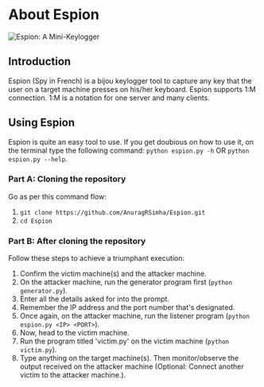 # About Espion
![Espion: A Mini-Keylogger](https://i.ibb.co/mGWdPW1/Logo.jpg)
## Introduction
Espion (Spy in French) is a bijou keylogger tool to capture any key that the user on a target machine presses on his/her keyboard. Espion supports 1:M connection. 1:M is a notation for one server and many clients.
## Using Espion
Espion is quite an easy tool to use. If you get doubious on how to use it, on the terminal type the following command:
`python espion.py -h` OR `python espion.py --help`.
### Part A: Cloning the repository
Go as per this command flow:
1. `git clone https://github.com/AnuragRSimha/Espion.git`
2. `cd Espion`
### Part B: After cloning the repository
Follow these steps to achieve a triumphant execution:
1. Confirm the victim machine(s) and the attacker machine.
2. On the attacker machine, run the generator program first (`python generator.py`).
3. Enter all the details asked for into the prompt.
4. Remember the IP address and the port number that's designated.
5. Once again, on the attacker machine, run the listener program (`python espion.py <IP> <PORT>`).
6. Now, head to the victim machine.
7. Run the program titled 'victim.py' on the victim machine (`python victim.py`).
8. Type anything on the target machine(s). Then monitor/observe the output received on the attacker machine
(Optional: Connect another victim to the attacker machine.).
